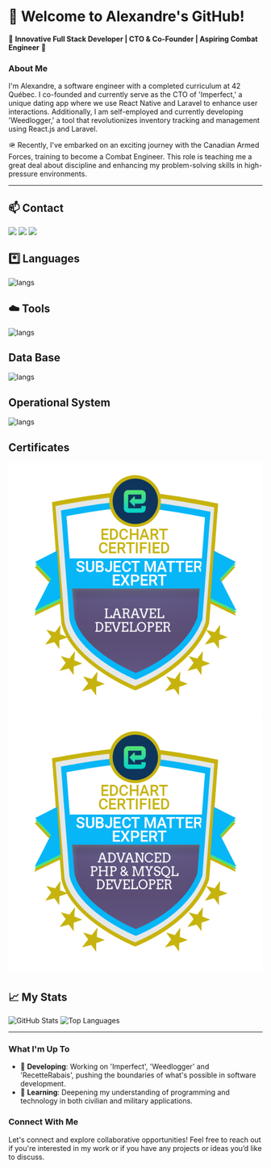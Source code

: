 # 👋 Welcome to Alexandre's GitHub!

🌟 **Innovative Full Stack Developer | CTO & Co-Founder | Aspiring Combat Engineer** 🌟

### About Me
I'm Alexandre, a software engineer with a completed curriculum at 42 Québec. I co-founded and currently serve as the CTO of 'Imperfect,' a unique dating app where we use React Native and Laravel to enhance user interactions. Additionally, I am self-employed and currently developing 'Weedlogger,' a tool that revolutionizes inventory tracking and management using React.js and Laravel.

🪖 Recently, I've embarked on an exciting journey with the Canadian Armed Forces, training to become a Combat Engineer. This role is teaching me a great deal about discipline and enhancing my problem-solving skills in high-pressure environments.

---

## 📫 Contact

<div align="left" style="display:inline_block"> 
  <a href="https://x.com/technoSaas" target="_blank"><img src="https://img.shields.io/twitter/follow/:technoSaas" target="_blank"></a> 
  <a href="https://www.linkedin.com/in/alexandre-couture-53741a277/" target="_blank"><img src="https://img.shields.io/badge/LinkedIn-0077B5?style=for-the-badge&logo=linkedin&logoColor=white" target="_blank"></a> 
  <a href = "mailto:alexcouture5@hotmail.com"><img src="https://img.shields.io/badge/Gmail-D14836?style=for-the-badge&logo=gmail&logoColor=white" target="_blank"></a>
</div>

## 

## *️⃣ Languages
![langs](https://skillicons.dev/icons?i=c,cpp,php,python,typescript,html,css,javascript,java&perline=)

## ☁️ Tools
![langs](https://skillicons.dev/icons?i=git,github,docker,nginx,bash,vim,vscode,cmake,digitalocean&perline=)

## Data Base
![langs](https://skillicons.dev/icons?i=mysql&perline=)

## Operational System
![langs](https://skillicons.dev/icons?i=linux,apple&perline=)

## Certificates
![EdChart Badge](https://github.com/demenciel/demenciel/blob/f0177af0193343f94e6ac36f6cba6631b2ececa6/laravel-certification-free-test_16964043991696404399(1).png)
![EdChart Badge](https://github.com/demenciel/demenciel/blob/f0177af0193343f94e6ac36f6cba6631b2ececa6/php_certification_online_free_exam_16164534201616453420.png)

## 📈 My Stats
![GitHub Stats](https://github-readme-stats.vercel.app/api?username=demenciel&show_icons=true&theme=dark)
![Top Languages](https://github-readme-stats.vercel.app/api/top-langs/?username=demenciel&layout=compact&theme=dark)

---

### What I'm Up To
- 💼 **Developing**: Working on 'Imperfect', 'Weedlogger' and 'RecetteRabais', pushing the boundaries of what's possible in software development.
- 🌱 **Learning**: Deepening my understanding of programming and technology in both civilian and military applications.

### Connect With Me
Let's connect and explore collaborative opportunities! Feel free to reach out if you're interested in my work or if you have any projects or ideas you’d like to discuss.

<!---
demenciel/demenciel is a ✨ special ✨ repository because its `README.md` (this file) appears on your GitHub profile.
You can click the Preview link to take a look at your changes.
--->
